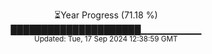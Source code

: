 <p align="center">
⏳Year Progress (71.18 %) <br>
█████████████████████▁▁▁▁▁▁▁▁▁ <br>
<sub>Updated: Tue, 17 Sep 2024 12:38:59 GMT</sub>
</p>

